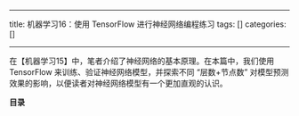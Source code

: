 
--- 
title:  机器学习16：使用 TensorFlow 进行神经网络编程练习 
tags: []
categories: [] 

---
在【机器学习15】中，笔者介绍了神经网络的基本原理。在本篇中，我们使用 TensorFlow 来训练、验证神经网络模型，并探索不同 “层数+节点数” 对模型预测效果的影响，以便读者对神经网络模型有一个更加直观的认识。

**目录**








